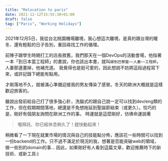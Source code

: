 ```yaml
---
title: "Relocation to paris"
date: 2021-12-12T15:55:38+01:00
draft: false
tag: ["Paris", "Working Holidays"]
---
```


2021年12月5日，我從台北桃園機場離境，我心想這次離境，是真的跟台灣的暖冬、還有輕鬆的日子告別，重回尋找工作的循環。

前陣子跟學生時期打工的店長敘舊，我們那天在一個DevOps的活動會場，他指著一本「到日本當工程師」的書說，你也該出本書，就叫`嫁到巴黎當~~人妻~~工程師`，人妻那邊畫掉，他補充道。
我覺得也是挺可愛的，因此想說不妨將這段過程寫下來，或許記錄下總能有點用。

才剛落地不久，就被滿心準備迎接我的男友傳染了感冒。冬天的歐洲大概就是這樣歡迎旅客的。

雖說出發前給自己打了很多強心針，洗腦式的跟自己說一定可以找到dev/eng類的工作，但在假期期間落地，總還是不免想拖延到聖誕節結束（或更久）。恰巧的是，剛好有個朋友詢問在歐洲工作的事。
時運就是這麼剛好，彷彿命運說著
> 喔拜託、你已經休息夠久了！趕快動起來！

稍微看了一下現在就業市場的情況與自己的技能點分佈，應該花一些時間可以找到一份backend的工作。只不過不滿足於現況的我，想著是否能突破web的領域，做一些別的domain的事...
因此，如果剛好有人看到這篇文章，歡迎推薦時下的新技術、或新工具:)
